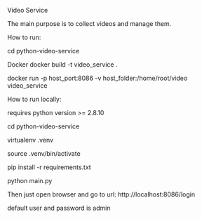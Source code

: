 Video Service

The main purpose is to collect videos and manage them.

How to run:

cd python-video-service

Docker docker build -t video_service .

docker run -p host_port:8086 -v host_folder:/home/root/video video_service

How to run locally:

requires python version >= 2.8.10

cd python-video-service

virtualenv .venv

source .venv/bin/activate

pip install -r requirements.txt

python main.py


Then just open browser and go to url: http://localhost:8086/login

default user and password is admin